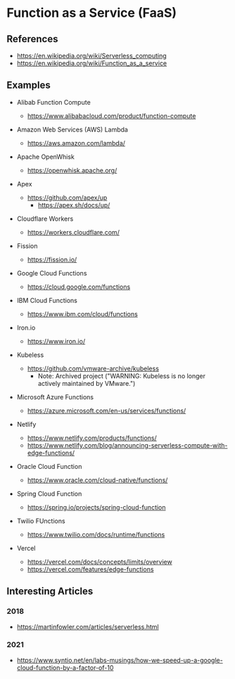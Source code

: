 
# Function as a Service (FaaS)

## References
- https://en.wikipedia.org/wiki/Serverless_computing
- https://en.wikipedia.org/wiki/Function_as_a_service


## Examples 

- Alibab Function Compute 
  + https://www.alibabacloud.com/product/function-compute

- Amazon Web Services (AWS) Lambda 
  + https://aws.amazon.com/lambda/

- Apache OpenWhisk 
  + https://openwhisk.apache.org/

- Apex 
  + https://github.com/apex/up 
    * https://apex.sh/docs/up/ 

- Cloudflare Workers 
  + https://workers.cloudflare.com/

- Fission
  + https://fission.io/ 

- Google Cloud Functions 
  + https://cloud.google.com/functions

- IBM Cloud Functions 
  + https://www.ibm.com/cloud/functions

- Iron.io 
  + https://www.iron.io/

- Kubeless
  + https://github.com/vmware-archive/kubeless
    * Note: Archived project ("WARNING: Kubeless is no longer actively maintained by VMware.")

- Microsoft Azure Functions 
  + https://azure.microsoft.com/en-us/services/functions/

- Netlify 
  + https://www.netlify.com/products/functions/
  + https://www.netlify.com/blog/announcing-serverless-compute-with-edge-functions/

- Oracle Cloud Function 
  + https://www.oracle.com/cloud-native/functions/

- Spring Cloud Function 
  + https://spring.io/projects/spring-cloud-function

- Twilio FUnctions 
  + https://www.twilio.com/docs/runtime/functions 

- Vercel 
  + https://vercel.com/docs/concepts/limits/overview
  + https://vercel.com/features/edge-functions


## Interesting Articles

### 2018 
- https://martinfowler.com/articles/serverless.html

### 2021
- https://www.syntio.net/en/labs-musings/how-we-speed-up-a-google-cloud-function-by-a-factor-of-10

